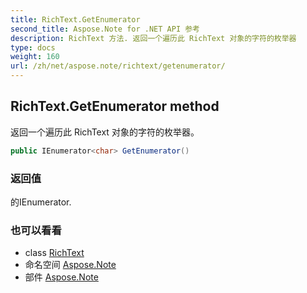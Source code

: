 ```yaml
---
title: RichText.GetEnumerator
second_title: Aspose.Note for .NET API 参考
description: RichText 方法. 返回一个遍历此 RichText 对象的字符的枚举器
type: docs
weight: 160
url: /zh/net/aspose.note/richtext/getenumerator/
---
```

## RichText.GetEnumerator method

返回一个遍历此 RichText 对象的字符的枚举器。

```csharp
public IEnumerator<char> GetEnumerator()
```

### 返回值

的IEnumerator.

### 也可以看看

* class [RichText](../)
* 命名空间 [Aspose.Note](../../richtext/)
* 部件 [Aspose.Note](../../../)


